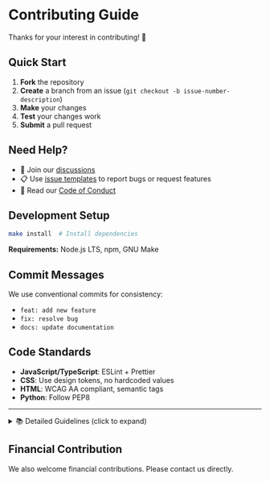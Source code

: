 # Contributing Guide

Thanks for your interest in contributing! 🎉

## Quick Start

1. **Fork** the repository
2. **Create** a branch from an issue (`git checkout -b issue-number-description`)
3. **Make** your changes
4. **Test** your changes work
5. **Submit** a pull request

## Need Help?

- 💬 Join our [discussions](https://github.com/EPFL-ENAC/{YOUR-REPO-NAME}/discussions)
- 📋 Use [issue templates](https://github.com/EPFL-ENAC/{YOUR-REPO-NAME}/issues/new/choose) to report bugs or request features
- 📖 Read our [Code of Conduct](https://github.com/EPFL-ENAC/{YOUR-REPO-NAME}/blob/main/CODE_OF_CONDUCT.md)

## Development Setup

```bash
make install  # Install dependencies
```

**Requirements:** Node.js LTS, npm, GNU Make

## Commit Messages

We use conventional commits for consistency:

- `feat: add new feature`
- `fix: resolve bug`
- `docs: update documentation`

## Code Standards

- **JavaScript/TypeScript**: ESLint + Prettier
- **CSS**: Use design tokens, no hardcoded values
- **HTML**: WCAG AA compliant, semantic tags
- **Python**: Follow PEP8

---

<details>
<summary>📚 Detailed Guidelines (click to expand)</summary>

## Pull Request Process

1. Create an issue (fix/feature/etc..)
2. Create branch from issue
3. Make your changes locally
4. Create pull-request from branch
5. Merge pull-request with conventional commit message
6. Issue auto-closes

### Editor Setup (Recommended)

- ESLint plugin
- Prettier plugin
- TypeScript support
- Stylelint plugin

### Detailed Code Standards

**JavaScript/TypeScript**

- Follow team standards with ESLint + Prettier

**HTML**

- WCAG Level AA compliant
- Use semantic tags (not just divs/spans)
- Keyboard accessible with visible focus states
- Responsive design (mobile to desktop)

**CSS**

- Use design tokens, no hardcoded values
- Prefer rem/em over px
- No component library overrides

**Python**

- Follow PEP8 and [Python Guide](https://docs.python-guide.org/writing/style/)

### Code Review Guidelines

- Get review from domain expert + tech expert
- Address all comments before next iteration
- Add screenshots/GIFs for UI changes
- Link related issues

</details>

## Financial Contribution

We also welcome financial contributions. Please contact us directly.
